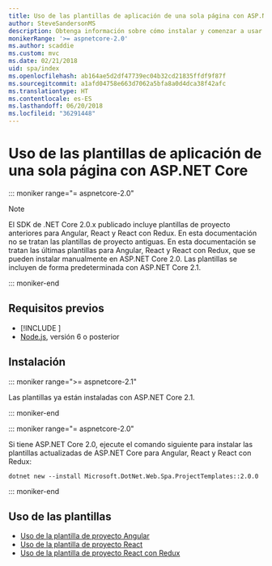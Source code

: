 ```yaml
---
title: Uso de las plantillas de aplicación de una sola página con ASP.NET Core
author: SteveSandersonMS
description: Obtenga información sobre cómo instalar y comenzar a usar las plantillas de proyecto de aplicación de una sola página (SPA) de ASP.NET Core.
monikerRange: '>= aspnetcore-2.0'
ms.author: scaddie
ms.custom: mvc
ms.date: 02/21/2018
uid: spa/index
ms.openlocfilehash: ab164ae5d2df47739ec04b32cd21835ffdf9f87f
ms.sourcegitcommit: a1afd04758e663d7062a5bfa8a0d4dca38f42afc
ms.translationtype: HT
ms.contentlocale: es-ES
ms.lasthandoff: 06/20/2018
ms.locfileid: "36291448"
---
```

# <a name="use-the-single-page-application-templates-with-aspnet-core"></a>Uso de las plantillas de aplicación de una sola página con ASP.NET Core

::: moniker range="= aspnetcore-2.0"

> [!NOTE]
> El SDK de .NET Core 2.0.x publicado incluye plantillas de proyecto anteriores para Angular, React y React con Redux. En esta documentación no se tratan las plantillas de proyecto antiguas. En esta documentación se tratan las últimas plantillas para Angular, React y React con Redux, que se pueden instalar manualmente en ASP.NET Core 2.0. Las plantillas se incluyen de forma predeterminada con ASP.NET Core 2.1.

::: moniker-end

## <a name="prerequisites"></a>Requisitos previos

* [!INCLUDE [](~/includes/net-core-sdk-download-link.md)]
* [Node.js](https://nodejs.org), versión 6 o posterior

## <a name="installation"></a>Instalación

::: moniker range=">= aspnetcore-2.1"

Las plantillas ya están instaladas con ASP.NET Core 2.1.

::: moniker-end

::: moniker range="= aspnetcore-2.0"

Si tiene ASP.NET Core 2.0, ejecute el comando siguiente para instalar las plantillas actualizadas de ASP.NET Core para Angular, React y React con Redux:

```console
dotnet new --install Microsoft.DotNet.Web.Spa.ProjectTemplates::2.0.0
```

::: moniker-end

## <a name="use-the-templates"></a>Uso de las plantillas

* [Uso de la plantilla de proyecto Angular](xref:spa/angular)
* [Uso de la plantilla de proyecto React](xref:spa/react)
* [Uso de la plantilla de proyecto React con Redux](xref:spa/react-with-redux)
